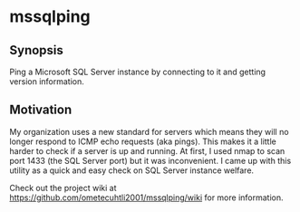 # mssqlping

## Synopsis
Ping a Microsoft SQL Server instance by connecting to it and getting version information.

## Motivation
My organization uses a new standard for servers which means they will no longer respond to ICMP echo requests (aka pings).  This makes it a little harder to check if a server is up and running.  At first, I used nmap to scan port 1433 (the SQL Server port) but it was inconvenient.  I came up with this utility as a quick and easy check on SQL Server instance welfare.

Check out the project wiki at https://github.com/ometecuhtli2001/mssqlping/wiki for more information.
